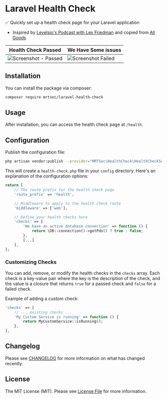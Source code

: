# Laravel Health Check

✅ Quickly set up a health check page for your Laravel application

  * Inspired by [Levelsio's Podcast with Lex Friedman](https://www.youtube.com/watch?v=oFtjKbXKqbg) and copied from [All Goods](https://github.com/rameerez/allgood)

| Health Check Passed | We Have Some issues |
|--|--|
| ![Screenshot - Passed](https://zupimages.net/up/24/37/shwh.png) | ![Screenshot Failed](https://zupimages.net/up/24/37/s4u1.png) |

## Installation

You can install the package via composer:

```bash
composer require mrtsec/laravel-health-check
```

## Usage

After installation, you can access the health check page at `/health`.

## Configuration

Publish the configuration file:

```bash
php artisan vendor:publish --provider="MRTSec\HealthCheck\HealthCheckServiceProvider" --tag="config"
```

This will create a `health-check.php` file in your `config` directory. Here's an explanation of the configuration options:

```php
return [
    // The route prefix for the health check page
    'route_prefix' => 'health',

    // Middleware to apply to the health check route
    'middleware' => ['web'],

    // Define your health checks here
    'checks' => [
        'We have an active database connection' => function () {
            return \DB::connection()->getPdo() ? true : false;
        },
        [...]
    ],
];
```

### Customizing Checks

You can add, remove, or modify the health checks in the `checks` array. Each check is a key-value pair where the key is the description of the check, and the value is a closure that returns `true` for a passed check and `false` for a failed check.

Example of adding a custom check:

```php
'checks' => [
    // ... existing checks ...
    'My Custom Service is running' => function () {
        return MyCustomService::isRunning();
    },
],
```

## Changelog

Please see [CHANGELOG](CHANGELOG.md) for more information on what has changed recently.

## License

The MIT License (MIT). Please see [License File](LICENSE.md) for more information.